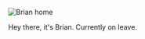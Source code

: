 ![Brian home](https://scontent-lga3-1.xx.fbcdn.net/hphotos-xta1/v/t1.0-9/12109127_1075811102430093_4490510271779491400_n.jpg?oh=bf5446306a8a5bfbc9c29ece8bf0d73c&oe=575AE396)

Hey there, it's Brian. Currently on leave.